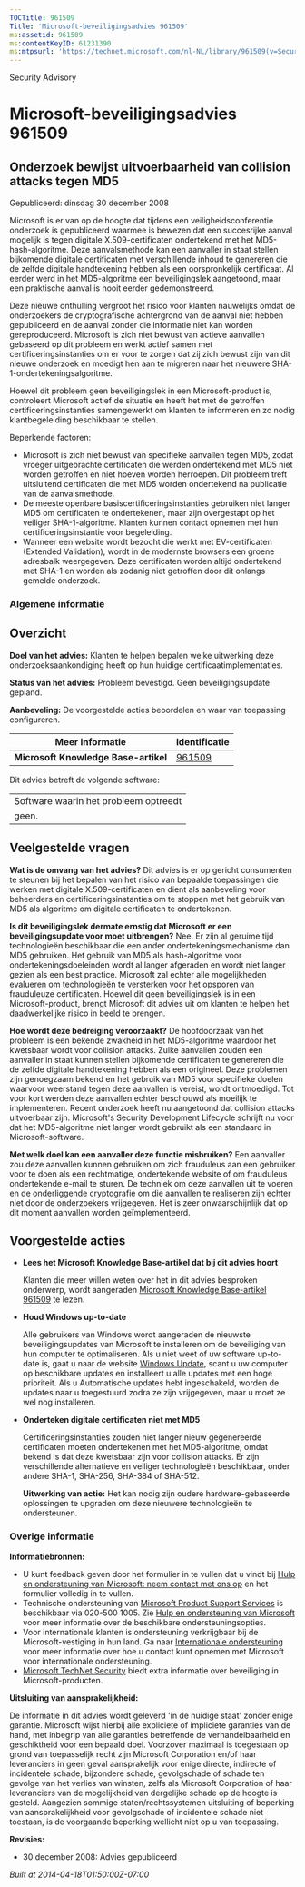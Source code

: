 ```yaml
---
TOCTitle: 961509
Title: 'Microsoft-beveiligingsadvies 961509'
ms:assetid: 961509
ms:contentKeyID: 61231390
ms:mtpsurl: 'https://technet.microsoft.com/nl-NL/library/961509(v=Security.10)'
---
```


Security Advisory

Microsoft-beveiligingsadvies 961509
===================================

Onderzoek bewijst uitvoerbaarheid van collision attacks tegen MD5
-----------------------------------------------------------------

Gepubliceerd: dinsdag 30 december 2008

Microsoft is er van op de hoogte dat tijdens een veiligheidsconferentie onderzoek is gepubliceerd waarmee is bewezen dat een succesrijke aanval mogelijk is tegen digitale X.509-certificaten ondertekend met het MD5-hash-algoritme. Deze aanvalsmethode kan een aanvaller in staat stellen bijkomende digitale certificaten met verschillende inhoud te genereren die de zelfde digitale handtekening hebben als een oorspronkelijk certificaat. Al eerder werd in het MD5-algoritme een beveiligingslek aangetoond, maar een praktische aanval is nooit eerder gedemonstreerd.

Deze nieuwe onthulling vergroot het risico voor klanten nauwelijks omdat de onderzoekers de cryptografische achtergrond van de aanval niet hebben gepubliceerd en de aanval zonder die informatie niet kan worden gereproduceerd. Microsoft is zich niet bewust van actieve aanvallen gebaseerd op dit probleem en werkt actief samen met certificeringsinstanties om er voor te zorgen dat zij zich bewust zijn van dit nieuwe onderzoek en moedigt hen aan te migreren naar het nieuwere SHA-1-ondertekeningsalgoritme.

Hoewel dit probleem geen beveiligingslek in een Microsoft-product is, controleert Microsoft actief de situatie en heeft het met de getroffen certificeringsinstanties samengewerkt om klanten te informeren en zo nodig klantbegeleiding beschikbaar te stellen.

Beperkende factoren:

-   Microsoft is zich niet bewust van specifieke aanvallen tegen MD5, zodat vroeger uitgebrachte certificaten die werden ondertekend met MD5 niet worden getroffen en niet hoeven worden herroepen. Dit probleem treft uitsluitend certificaten die met MD5 worden ondertekend na publicatie van de aanvalsmethode.
-   De meeste openbare basiscertificeringsinstanties gebruiken niet langer MD5 om certificaten te ondertekenen, maar zijn overgestapt op het veiliger SHA-1-algoritme. Klanten kunnen contact opnemen met hun certificeringsinstantie voor begeleiding.
-   Wanneer een website wordt bezocht die werkt met EV-certificaten (Extended Validation), wordt in de modernste browsers een groene adresbalk weergegeven. Deze certificaten worden altijd ondertekend met SHA-1 en worden als zodanig niet getroffen door dit onlangs gemelde onderzoek.

### Algemene informatie

Overzicht
---------

<span></span>
**Doel van het advies:** Klanten te helpen bepalen welke uitwerking deze onderzoeksaankondiging heeft op hun huidige certificaatimplementaties.

**Status van het advies:** Probleem bevestigd. Geen beveiligingsupdate gepland.

**Aanbeveling:** De voorgestelde acties beoordelen en waar van toepassing configureren.

| Meer informatie                      | Identificatie                                    |
|--------------------------------------|--------------------------------------------------|
| **Microsoft Knowledge Base-artikel** | [961509](http://support.microsoft.com/kb/961509) |

Dit advies betreft de volgende software:

|                                       |
|---------------------------------------|
| Software waarin het probleem optreedt |
| geen.                                 |

Veelgestelde vragen
-------------------

<span></span>
**Wat is de omvang van het advies?**
Dit advies is er op gericht consumenten te steunen bij het bepalen van het risico van bepaalde toepassingen die werken met digitale X.509-certificaten en dient als aanbeveling voor beheerders en certificeringsinstanties om te stoppen met het gebruik van MD5 als algoritme om digitale certificaten te ondertekenen.

**Is dit beveiligingslek dermate ernstig dat Microsoft er een beveiligingsupdate voor moet uitbrengen?**
Nee. Er zijn al geruime tijd technologieën beschikbaar die een ander ondertekeningsmechanisme dan MD5 gebruiken. Het gebruik van MD5 als hash-algoritme voor ondertekeningsdoeleinden wordt al langer afgeraden en wordt niet langer gezien als een best practice. Microsoft zal echter alle mogelijkheden evalueren om technologieën te versterken voor het opsporen van frauduleuze certificaten. Hoewel dit geen beveiligingslek is in een Microsoft-product, brengt Microsoft dit advies uit om klanten te helpen het daadwerkelijke risico in beeld te brengen.

**Hoe wordt deze bedreiging veroorzaakt?**
De hoofdoorzaak van het probleem is een bekende zwakheid in het MD5-algoritme waardoor het kwetsbaar wordt voor collision attacks. Zulke aanvallen zouden een aanvaller in staat kunnen stellen bijkomende certificaten te genereren die de zelfde digitale handtekening hebben als een origineel. Deze problemen zijn genoegzaam bekend en het gebruik van MD5 voor specifieke doelen waarvoor weerstand tegen deze aanvallen is vereist, wordt ontmoedigd. Tot voor kort werden deze aanvallen echter beschouwd als moeilijk te implementeren. Recent onderzoek heeft nu aangetoond dat collision attacks uitvoerbaar zijn. Microsoft's Security Development Lifecycle schrijft nu voor dat het MD5-algoritme niet langer wordt gebruikt als een standaard in Microsoft-software.

**Met welk doel kan een aanvaller deze functie misbruiken?**
Een aanvaller zou deze aanvallen kunnen gebruiken om zich frauduleus aan een gebruiker voor te doen als een rechtmatige, ondertekende website of om frauduleus ondertekende e-mail te sturen. De techniek om deze aanvallen uit te voeren en de onderliggende cryptografie om die aanvallen te realiseren zijn echter niet door de onderzoekers vrijgegeven. Het is zeer onwaarschijnlijk dat op dit moment aanvallen worden geïmplementeerd.

Voorgestelde acties
-------------------

<span></span>
-   **Lees het Microsoft Knowledge Base-artikel dat bij dit advies hoort**

    Klanten die meer willen weten over het in dit advies besproken onderwerp, wordt aangeraden [Microsoft Knowledge Base-artikel 961509](http://support.microsoft.com/kb/961509) te lezen.

-   **Houd Windows up-to-date**

    Alle gebruikers van Windows wordt aangeraden de nieuwste beveiligingsupdates van Microsoft te installeren om de beveiliging van hun computer te optimaliseren. Als u niet weet of uw software up-to-date is, gaat u naar de website [Windows Update](http://windowsupdate.microsoft.com/), scant u uw computer op beschikbare updates en installeert u alle updates met een hoge prioriteit. Als u Automatische updates hebt ingeschakeld, worden de updates naar u toegestuurd zodra ze zijn vrijgegeven, maar u moet ze wel nog installeren.

-   **Onderteken digitale certificaten niet met MD5**

    Certificeringsinstanties zouden niet langer nieuw gegenereerde certificaten moeten ondertekenen met het MD5-algoritme, omdat bekend is dat deze kwetsbaar zijn voor collision attacks. Er zijn verschillende alternatieve en veiliger technologieën beschikbaar, onder andere SHA-1, SHA-256, SHA-384 of SHA-512.

    **Uitwerking van actie:** Het kan nodig zijn oudere hardware-gebaseerde oplossingen te upgraden om deze nieuwere technologieën te ondersteunen.

### Overige informatie

**Informatiebronnen:**

-   U kunt feedback geven door het formulier in te vullen dat u vindt bij [Hulp en ondersteuning van Microsoft: neem contact met ons op](https://support.microsoft.com/common/survey.aspx?scid=sw;en;1257&amp;showpage=1&amp;ws=technet&amp;sd=tech) en het formulier volledig in te vullen.
-   Technische ondersteuning van [Microsoft Product Support Services](http://support.microsoft.com/?ln=nl) is beschikbaar via 020-500 1005. Zie [Hulp en ondersteuning van Microsoft](http://support.microsoft.com/) voor meer informatie over de beschikbare ondersteuningsopties.
-   Voor internationale klanten is ondersteuning verkrijgbaar bij de Microsoft-vestiging in hun land. Ga naar [Internationale ondersteuning](http://go.microsoft.com/fwlink/?linkid=21155) voor meer informatie over hoe u contact kunt opnemen met Microsoft voor internationale ondersteuning.
-   [Microsoft TechNet Security](http://go.microsoft.com/fwlink/?linkid=21132) biedt extra informatie over beveiliging in Microsoft-producten.

**Uitsluiting van aansprakelijkheid:**

De informatie in dit advies wordt geleverd 'in de huidige staat' zonder enige garantie. Microsoft wijst hierbij alle expliciete of impliciete garanties van de hand, met inbegrip van alle garanties betreffende de verhandelbaarheid en geschiktheid voor een bepaald doel. Voorzover maximaal is toegestaan op grond van toepasselijk recht zijn Microsoft Corporation en/of haar leveranciers in geen geval aansprakelijk voor enige directe, indirecte of incidentele schade, bijzondere schade, gevolgschade of schade ten gevolge van het verlies van winsten, zelfs als Microsoft Corporation of haar leveranciers van de mogelijkheid van dergelijke schade op de hoogte is gesteld. Aangezien sommige staten/rechtssystemen uitsluiting of beperking van aansprakelijkheid voor gevolgschade of incidentele schade niet toestaan, is de voorgaande beperking wellicht niet op u van toepassing.

**Revisies:**

-   30 december 2008: Advies gepubliceerd

*Built at 2014-04-18T01:50:00Z-07:00*
